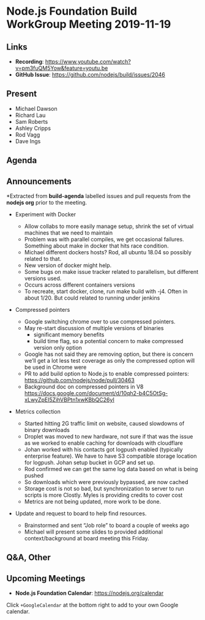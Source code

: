 ﻿# Node.js Foundation Build WorkGroup Meeting 2019-11-19

## Links


* **Recording**:  https://www.youtube.com/watch?v=pm3fuQM5Yow&feature=youtu.be
* **GitHub Issue**: https://github.com/nodejs/build/issues/2046

## Present


* Michael Dawson
* Richard Lau
* Sam Roberts
* Ashley Cripps
* Rod Vagg
* Dave Ings

## Agenda

## Announcements

*Extracted from **build-agenda** labelled issues and pull requests from the **nodejs org** prior to the meeting.


* Experiment with Docker
  * Allow collabs to more easily manage setup, shrink the set of virtual machines that we
    need to maintain
  * Problem was with parallel compiles, we get occasional failures. Something about make
    in docker that hits race condition.
  * Michael different dockers hosts? Rod, all ubuntu 18.04 so possibly related to that.
  * New version of docker might help.
  * Some bugs on make issue tracker related to parallelism, but different versions used.
  * Occurs across different containers versions
  * To recreate, start docker, clone, run make build with -j4.  Often in about 1/20. But could
    related to running under jenkins


* Compressed pointers
  * Google switching chrome over to use compressed pointers.
  * May re-start discussion of multiple versions of binaries
    * significant memory benefits
    * build time flag, so a potential concern to make compressed version only option
  * Google has not said they are removing option, but there is concern we’ll get
    a lot less test coverage as only the compressed option will be used in Chrome were
  * PR to add build option to Node.js to enable compressed pointers: https://github.com/nodejs/node/pull/30463
  * Background doc on compressed pointers in V8 https://docs.google.com/document/d/10qh2-b4C5OtSg-xLwyZpEI5ZihVBPtn1xwKBbQC26yI


* Metrics collection
  * Started hitting 2G traffic limit on website, caused slowdowns of binary downloads
  * Droplet was moved to new hardware, not sure if that was the issue as we worked
    to enable caching for downloads with cloudflare
  * Johan worked with his contacts got logpush enabled (typically enterprise feature).
    We have to have S3 compatible storage location for logpush.  Johan setup bucket
    in GCP and set up.
  * Rod confirmed we can get the same log data based on what is being pushed
  * So downloads which were previously bypassed, are now cached
  * Storage cost is not so bad, but synchronization to server to run scripts is more
    Clostly. Myles is providing credits to cover cost
  * Metrics are not being updated, more work to be done.

* Update and request to board to help find resources.
  * Brainstormed and sent “Job role” to board a couple of weeks ago
  * Michael will present some slides to provided additional context/background
    at board meeting this Friday.


## Q&A, Other


## Upcoming Meetings


* **Node.js Foundation Calendar**: https://nodejs.org/calendar


Click `+GoogleCalendar` at the bottom right to add to your own Google calendar.
